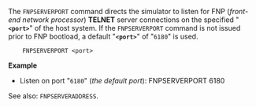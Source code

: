 
<!-- SPDX-License-Identifier: LicenseRef-CF-GAL -->
<!-- SPDX-FileCopyrightText: 2022-2025 The DPS8M Development Team -->
<!-- scspell-id: 4132ae42-340e-11ed-83d3-80ee73e9b8e7 -->

The `FNPSERVERPORT` command directs the simulator to listen for FNP (*front-end network processor*) **TELNET** server connections on the specified "**`<port>`**" of the host system.  If the `FNPSERVERPORT` command is not issued prior to FNP bootload, a default "**`<port>`**" of "`6180`" is used.

        FNPSERVERPORT <port>

**Example**

* Listen on port "`6180`" (*the default port*):
        FNPSERVERPORT 6180

See also: `FNPSERVERADDRESS`.

